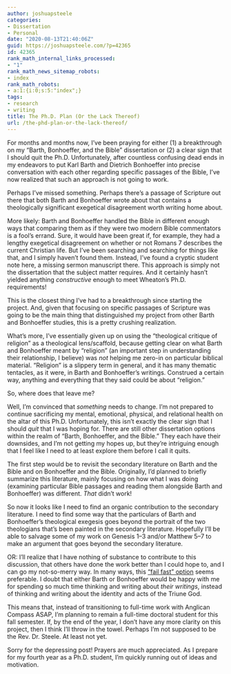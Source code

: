 ```yaml
---
author: joshuapsteele
categories:
- Dissertation
- Personal
date: "2020-08-13T21:40:06Z"
guid: https://joshuapsteele.com/?p=42365
id: 42365
rank_math_internal_links_processed:
- "1"
rank_math_news_sitemap_robots:
- index
rank_math_robots:
- a:1:{i:0;s:5:"index";}
tags:
- research
- writing
title: The Ph.D. Plan (Or the Lack Thereof)
url: /the-phd-plan-or-the-lack-thereof/
---
```


For months and months now, I’ve been praying for either (1) a breakthrough on my “Barth, Bonhoeffer, and the Bible” dissertation or (2) a clear sign that I should quit the Ph.D. Unfortunately, after countless confusing dead ends in my endeavors to put Karl Barth and Dietrich Bonhoeffer into precise conversation with each other regarding specific passages of the Bible, I’ve now realized that such an approach is not going to work.

Perhaps I’ve missed something. Perhaps there’s a passage of Scripture out there that both Barth and Bonhoeffer wrote about that contains a theologically significant exegetical disagreement worth writing home about.

More likely: Barth and Bonhoeffer handled the Bible in different enough ways that comparing them as if they were two modern Bible commentators is a fool’s errand. Sure, it would have been great if, for example, they had a lengthy exegetical disagreement on whether or not Romans 7 describes the current Christian life. But I’ve been searching and searching for things like that, and I simply haven’t found them. Instead, I’ve found a cryptic student note here, a missing sermon manuscript there. This approach is simply not the dissertation that the subject matter requires. And it certainly hasn’t yielded anything *constructive* enough to meet Wheaton’s Ph.D. requirements!

This is the closest thing I’ve had to a breakthrough since starting the project. And, given that focusing on specific passages of Scripture was going to be the main thing that distinguished my project from other Barth and Bonhoeffer studies, this is a pretty crushing realization.

What’s more, I’ve essentially given up on using the “theological critique of religion” as a theological lens/scaffold, because getting clear on what Barth and Bonhoeffer meant by “religion” (an important step in understanding their relationship, I believe) was *not* helping me zero-in on particular biblical material. “Religion” is a slippery term in general, and it has many thematic tentacles, as it were, in Barth and Bonhoeffer’s writings. Construed a certain way, anything and everything that they said could be about “religion.”

So, where does that leave me?

Well, I’m convinced that *something* needs to change. I’m not prepared to continue sacrificing my mental, emotional, physical, and relational health on the altar of this Ph.D. Unfortunately, this isn’t exactly the clear sign that I should *quit* that I was hoping for. There are still other dissertation options within the realm of “Barth, Bonhoeffer, and the Bible.” They each have their downsides, and I’m not getting my hopes up, but they’re intriguing enough that I feel like I need to at least explore them before I call it quits.

The first step would be to revisit the secondary literature on Barth and the Bible and on Bonhoeffer and the Bible. Originally, I’d planned to briefly summarize this literature, mainly focusing on how what I was doing (examining particular Bible passages and reading them alongside Barth and Bonhoeffer) was different. *That* didn’t work!

So now it looks like I need to find an organic contribution to the secondary literature. I need to find some way that the particulars of Barth and Bonhoeffer’s theological exegesis goes beyond the portrait of the two theologians that’s been painted in the secondary literature. Hopefully I’ll be able to salvage some of my work on Genesis 1–3 and/or Matthew 5–7 to make an argument that goes beyond the secondary literature.

OR: I’ll realize that I have nothing of substance to contribute to this discussion, that others have done the work better than I could hope to, and I can go my not-so-merry way. In many ways, this [“fail fast” option](https://www.forbes.com/sites/sunniegiles/2018/04/30/how-to-fail-faster-and-why-you-should/#6949cc94c177) seems preferable. I doubt that either Barth or Bonhoeffer would be happy with me for spending so much time thinking and writing about *their writings*, instead of thinking and writing about the identity and acts of the Triune God.

This means that, instead of transitioning to full-time work with Anglican Compass ASAP, I’m planning to remain a full-time doctoral student for this fall semester. If, by the end of the year, I don’t have any more clarity on this project, then I think I’ll throw in the towel. Perhaps I’m not supposed to be the Rev. Dr. Steele. At least not yet.

Sorry for the depressing post! Prayers are much appreciated. As I prepare for my fourth year as a Ph.D. student, I’m quickly running out of ideas and motivation.